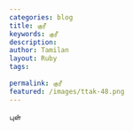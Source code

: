 ```yaml
---
categories: blog
title: குரீ
keywords: குரீ
description: 
author: Tamilan
layout: Ruby
tags: 
 
permalink: குரீ
featured: /images/ttak-48.png
---
```

  
புள்  
